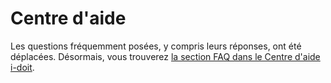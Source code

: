 # Centre d'aide

Les questions fréquemment posées, y compris leurs réponses, ont été déplacées. Désormais, vous trouverez [la section FAQ dans le Centre d'aide i-doit](https://help.i-doit.com/hc/en-us/categories/115000434905-FAQ). 
